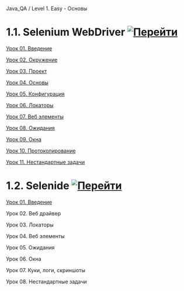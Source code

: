 Java_QA / Level 1. Easy - Основы

# 1.1. Selenium WebDriver [![Перейти](https://img.shields.io/badge/-%D0%9F%D0%B5%D1%80%D0%B5%D0%B9%D1%82%D0%B8-blue)](1.%20Selenium%20WebDriver/README.md)

[Урок 01. Введение](1.%20Selenium%20WebDriver/Урок%2001.%20Введение/README.md)

[Урок 02. Окружение](1.%20Selenium%20WebDriver/Урок%2002.%20Окружение/README.md)

[Урок 03. Проект](1.%20Selenium%20WebDriver/Урок%2003.%20Проект/README.md)

[Урок 04. Основы](1.%20Selenium%20WebDriver/Урок%2004.%20Основы/README.md)

[Урок 05. Конфигурация](1.%20Selenium%20WebDriver/Урок%2005.%20Конфигурация/README.md)

[Урок 06. Локаторы](1.%20Selenium%20WebDriver/Урок%2006.%20Локаторы/README.md)

[Урок 07. Веб элементы](1.%20Selenium%20WebDriver/Урок%2007.%20Веб%20элементы/README.md)

[Урок 08. Ожидания](1.%20Selenium%20WebDriver/Урок%2008.%20Ожидания/README.md)

[Урок 09. Окна](1.%20Selenium%20WebDriver/Урок%2009.%20Окна/README.md)

[Урок 10. Протоколирование](1.%20Selenium%20WebDriver/Урок%2010.%20Протоколирование/README.md)

[Урок 11. Нестандартные задачи](1.%20Selenium%20WebDriver/Урок%2011.%20Нестандартные%20задачи/README.md)

# 1.2. Selenide [![Перейти](https://img.shields.io/badge/-%D0%9F%D0%B5%D1%80%D0%B5%D0%B9%D1%82%D0%B8-blue)](2.%20Selenide/README.md)

[Урок 01. Введение](2.%20Selenide/Урок%2001.%20Введение/README.md)

Урок 02. Веб драйвер

Урок 03. Локаторы

Урок 04. Веб элементы

Урок 05. Ожидания

Урок 06. Окна

Урок 07. Куки, логи, скриншоты

Урок 08. Нестандартные задачи